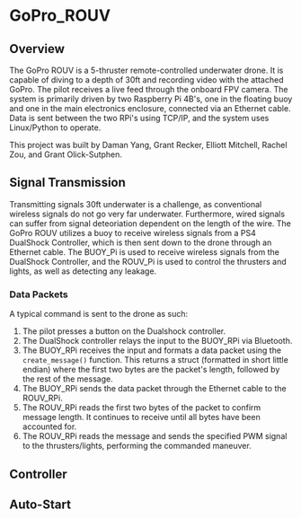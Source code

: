 # GoPro_ROUV
## Overview

The GoPro ROUV is a 5-thruster remote-controlled underwater drone. It is capable of diving to a depth of 30ft and recording video with the attached GoPro. The pilot receives a live feed through the onboard FPV camera. The system is primarily driven by two Raspberry Pi 4B's, one in the floating buoy and one in the main electronics enclosure, connected via an Ethernet cable. Data is sent between the two RPi's using TCP/IP, and the system uses Linux/Python to operate.

This project was built by Daman Yang, Grant Recker, Elliott Mitchell, Rachel Zou, and Grant Olick-Sutphen.

## Signal Transmission
Transmitting signals 30ft underwater is a challenge, as conventional wireless signals do not go very far underwater. Furthermore, wired signals can suffer from signal deteoriation dependent on the length of the wire. The GoPro ROUV utilizes a buoy to receive wireless signals from a PS4 DualShock Controller, which is then sent down to the drone through an Ethernet cable. The BUOY_Pi is used to receive wireless signals from the DualShock Controller, and the ROUV_Pi is used to control the thrusters and lights, as well as detecting any leakage.

### Data Packets
A typical command is sent to the drone as such:
1) The pilot presses a button on the Dualshock controller.
2) The DualShock controller relays the input to the BUOY_RPi via Bluetooth.
3) The BUOY_RPi receives the input and formats a data packet using the `create_message()` function. This returns a struct (formatted in short little endian) where the first two bytes are the packet's length, followed by the rest of the message.
4) The BUOY_RPi sends the data packet through the Ethernet cable to the ROUV_RPi.
5) The ROUV_RPi reads the first two bytes of the packet to confirm message length. It continues to receive until all bytes have been accounted for.
6) The ROUV_RPi reads the message and sends the specified PWM signal to the thrusters/lights, performing the commanded maneuver.

## Controller

## Auto-Start

##

